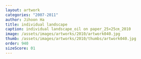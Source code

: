 ```yaml
---
layout: artwork
categories: "2007-2011"
author: Jihoon Ha
title: individual landscape
caption: individual landscape_oil on paper_25×25㎝_2010
image: /assets/images/artworks/2010/artwork040.jpg
thumb: /assets/images/artworks/2010/thumbs/artwork040.jpg
order: 940
sizeScore: 01
---
```

